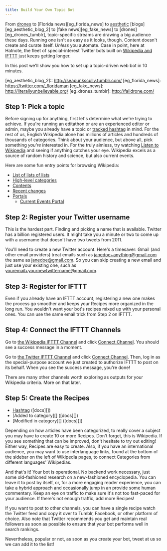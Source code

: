 ```yaml
---
title: Build Your Own Topic Bot
---
```


From [drones][eg_drones_twitter] to [Florida news][eg_florida_news] to
[aesthetic][eg_aesthetic_blog_1] [blogs][eg_aesthetic_blog_2] to
[fake news][eg_fake_news] to [drones][eg_drones_tumblr],
topic-specific streams are drawing a big audience these days. Running
one isn't as easy as it looks, though. Content doesn't create and
curate itself. *Unless* you automate. Case in point, here at Hatnote, the
fleet of special-interest Twitter bots built on
[Wikipedia and IFTTT][wp_ifttt] just keeps getting longer.

In this post we'll show you how to set up a topic-driven web bot in
10 minutes.

[eg_drones_twitter]: https://twitter.com/drones
[eg_aesthetic_blog_1]: http://vaporwave.org/
[eg_aesthetic_blog_2]:: http://seapunkscully.tumblr.com/
[eg_florida_news]: https://twitter.com/_floridaman
[eg_fake_news]: http://literallyunbelievable.org/
[eg_drones_tumblr]: http://faildrone.com/

[wp_ifttt]: http://blog.hatnote.com/post/124069724187/wikipedia-and-ifttt-a-technical-guide

<!-- Idea: Wikipedia on Wikipedia bot. Signpost, Wikipedia page edits, some categories -->

## Step 1: Pick a topic

Before signing up for anything, first let's determine what we're
trying to achieve. If you're running an editathon or are an
experienced editor or admin, maybe you already have a topic or
[tracked hashtag][hashtag] in mind. For the rest of us, English
Wikipedia alone has millions of articles and hundreds of thousands of
categories. Think about your audience, but above all, pick something
*you're* interested in. For the truly aimless, try watching
[Listen to Wikipedia][l2w] and seeing if anything catches your
eye. Wikipedia excels as a source of random history and science, but
also current events.

[hashtag]: http://blog.hatnote.com/post/124069724187/wikipedia-and-ifttt-a-technical-guide#edits_with_a_hashtag
[l2w]: http://listen.hatnote.com

Here are some fun entry points for browsing Wikipedia:

  * [List of lists of lists][list3]
  * [High-level categories][top_cats]
  * [Contents][wp_contents]
  * [Recent changes][recent_changes]
  * [Portals][wp_portals]
    * [Current Events Portal][current_events_portal]

[list3]: https://en.wikipedia.org/wiki/List_of_lists_of_lists
[recent_changes]: https://en.wikipedia.org/wiki/Special:RecentChanges
[wp_contents]: https://en.wikipedia.org/wiki/Category:Contents
[top_cats]: https://en.wikipedia.org/wiki/Category:Main_topic_classifications
[wp_portals]: https://en.wikipedia.org/wiki/Category:Portals
[current_events_portal]: https://en.wikipedia.org/wiki/Portal:Current_events

## Step 2: Register your Twitter username

This is the hardest part. Finding and picking a name that is
available. Twitter has a billion registered users. It might take you a
minute or two to come up with a username that doesn't have two tweets
from 2011.

You'll need to create a new Twitter account. Here's a timesaver: Gmail
(and other email providers) treat emails such as
janedoe+anything@gmail.com the same as janedoe@gmail.com. So you can
skip creating a new email and just use your existing one, such as
youremail+yournewtwittername@gmail.com.

## Step 3: Register for IFTTT

Even if you already have an IFTTT account, registering a new one makes
the process go smoother and keeps your Recipes more organized in the
long run. You wouldn't want your bot's recipes mixed up with your
personal ones. You can use the same email trick from Step 2 on IFTTT.

## Step 4: Connect the IFTTT Channels

Go to [the Wikipedia IFTTT Channel][wp_channel] and click
[Connect Channel][wp_connect]. You should see a success message in a
moment.

Go to [the Twitter IFTTT Channel][tw_channel] and click
[Connect Channel][tw_connect]. Then, log in as the special-purpose
account we just created to authorize IFTTT to post on its behalf. When
you see the success message, you're done!

There are many other channels worth exploring as outputs for your Wikipedia
criteria. More on that later.

[wp_channel]: https://ifttt.com/channels/wikipedia
[wp_connect]: https://ifttt.com/channels/wikipedia/reactivate
[tw_channel]: https://ifttt.com/channels/twitter
[tw_connect]: https://ifttt.com/channels/twitter/reactivate

## Step 5: Create the Recipes

* [Hashtag][] ([docs][])
* [Added to category][] ([docs][])
* [Modified in category][] ([docs][])

Depending on how articles have been categorized, to really cover a
subject you may have to create 10 or more Recipes. Don't forget, this
is Wikipedia. If you see something that can be improved, don't
hesitate to try out editing! Either way, Recipes are easy to
create. Also, if you have an international audience, you may want to
use interlanguage links, found at the bottom of the sidebar on the
left of Wikipedia pages, to connect Categories from different
languages' Wikipedias.

And that's it! Your bot is operational. No backend work necessary,
just some old-fashioned research on a new-fashioned encyclopedia. You
can leave it to post by itself, or, for a more engaging reader
experience, you can take a hybrid approach and occasionally jump in an
provide some human commentary. Keep an eye on traffic to make sure
it's not too fast-paced for your audience. If there's not enough
traffic, add more Recipes!

If you want to post to other channels, you can have a single recipe
watch the Twitter feed and copy it over to Tumblr, Facebook, or other
platform of choice. Also note that Twitter recommends you get and
maintain real followers as soon as possible to ensure that your bot
performs well in search rankings.

Nevertheless, popular or not, as soon as you create your bot, tweet at
us so we can add it to the list!
